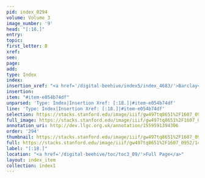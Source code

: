 ```yaml
---
pid: index_0294
volume: Volume 3
image_number: '9'
head: "[:18.]"
entry: 
topic: 
first_letter: B
xref: 
see: 
page: 
add: 
type: Index
index: 
insertion_xref: "<a href='/digital-beehive/index5/index_4683/'>Barclay</a>"
insertion: 
item: "#item-e054b74df"
unparsed: 'Type: Index|Insertion Xref: [:18.]|#item-e054b74df'
line: 'Type: Index|Insertion Xref: [:18.]|#item-e054b74df'
selection: https://stacks.stanford.edu/image/iiif/gw497tq8651%2F1607_0952/1410,2729,170,121/full/0/default.jpg
full_image: https://stacks.stanford.edu/image/iiif/gw497tq8651%2F1607_0952/full/full/0/default.jpg
annotation_uri: http://dev.llgc.org.uk/annotation/1559591394306
order: '294'
thumbnail: https://stacks.stanford.edu/image/iiif/gw497tq8651%2F1607_0952/1410,2729,170,121/150,/0/default.jpg
full: https://stacks.stanford.edu/image/iiif/gw497tq8651%2F1607_0952/1410,2729,170,121/full/0/default.jpg
label: "[:18.]"
location: "<a href='/digital-beehive/toc/toc3_09/'>Full Page</a>"
layout: index_item
collection: index1
---
```

